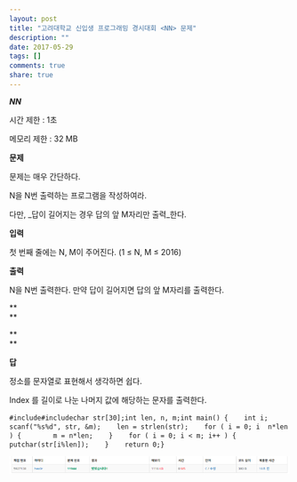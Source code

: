 ```yaml
---
layout: post
title: "고려대학교 신입생 프로그래밍 경시대회 <NN> 문제"
description: ""
date: 2017-05-29
tags: []
comments: true
share: true
---
```


**_NN_**

  

시간 제한 : 1초

메모리 제한 : 32 MB

  

**문제**

  

문제는 매우 간단하다.

N을 N번 출력하는 프로그램을 작성하여라.

다만, _답이 길어지는 경우 답의 앞 M자리만 출력_한다.

  

  

**입력**

  

첫 번째 줄에는 N, M이 주어진다. (1 ≤ N, M ≤ 2016)

  

  

**출력**

  

N을 N번 출력한다. 만약 답이 길어지면 답의 앞 M자리를 출력한다.

**  
**

**  
**

**답**

  

정소를 문자열로 표현해서 생각하면 쉽다.

Index 를 길이로 나눈 나머지 값에 해당하는 문자를 출력한다.

  

    #include#includechar str[30];int len, n, m;int main() {    int i;    scanf("%s%d", str, &m);    len = strlen(str);    for ( i = 0; i  n*len ) {        m = n*len;    }    for ( i = 0; i < m; i++ ) {        putchar(str[i%len]);    }    return 0;}

  

![](/assets/images/posts/753/21436036592B77A72BB50A.PNG)

  

